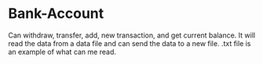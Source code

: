 # Bank-Account
Can withdraw, transfer, add, new transaction, and get current balance. It will read the data from a data file and can send the data to a new file.
.txt file is an example of what can me read.
